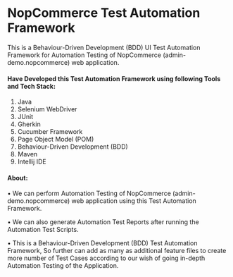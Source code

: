 # NopCommerce Test Automation Framework

This is a Behaviour-Driven Development (BDD) UI Test Automation Framework for Automation Testing of NopCommerce (admin-demo.nopcommerce) web application.

#### Have Developed this Test Automation Framework using following Tools and Tech Stack:
1. Java
2. Selenium WebDriver 
3. JUnit 
4. Gherkin
5. Cucumber Framework 
6. Page Object Model (POM) 
7. Behaviour-Driven Development (BDD) 
8. Maven
9. Intellij IDE

#### About:
• We can perform Automation Testing of NopCommerce (admin-demo.nopcommerce) web application using this Test Automation Framework. 

•	We can also generate Automation Test Reports after running the Automation Test Scripts. 

•	This is a Behaviour-Driven Development (BDD) Test Automation Framework, So further can add as many as additional feature files to create more number of Test Cases according to our wish of going in-depth Automation Testing of the Application.
